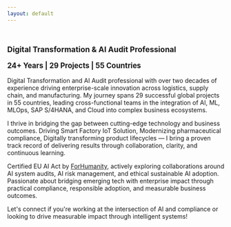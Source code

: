 ```yaml
---
layout: default
---
```


<div style="display: flex; flex-wrap: wrap; align-items: center; justify-content: space-between; gap: 2rem; margin-top: 2rem;">

<div style="flex: 2; min-width: 350px; max-width: 800px">

<!--
<h1><strong>William</strong> Hartono</h1> 
-->
  
<p style="font-size: 1.1rem; margin-bottom: 0.2rem;">
    <strong>Digital Transformation & AI Audit Professional</strong>
</p>

<p style="font-size: 1.05rem; margin-bottom: 1rem;">
    <strong>24+ Years | 29 Projects | 55 Countries</strong>
</p>
  
<!--  
<p><strong>Digital Transformation & AI Audit Professional</strong></p>
<p><strong>24+ Years | 29 Projects | 55 Countries</strong></p>
-->
<!--
<p>
  <a href="/cv" style="display: inline-block; margin: 1rem 0; padding: 0.6rem 1.2rem; background-color: #007acc; color: white; text-decoration: none; border-radius: 5px; font-weight: bold;">
    View Experience
  </a>
</p>
-->


<p>
Digital Transformation and AI Audit professional with over two decades of experience driving enterprise-scale innovation across logistics, supply chain, and manufacturing. 
My journey spans 29 successful global projects in 55 countries, leading cross-functional teams in the integration of AI, ML, MLOps, SAP S/4HANA, and Cloud into complex business ecosystems.
</p>


<p>
I thrive in bridging the gap between cutting-edge technology and business outcomes. Driving Smart Factory IoT Solution, Modernizing pharmaceutical compliance, Digitally transforming product lifecycles — I bring a proven track record of delivering results through collaboration, clarity, and continuous learning.
</p>


<p>
Certified EU AI Act by <a href="https://forhumanity.center/" target="_blank">ForHumanity</a>, actively exploring collaborations around AI system audits, AI risk management, and ethical sustainable AI adoption. Passionate about bridging emerging tech with enterprise impact through practical compliance, responsible adoption, and measurable business outcomes.
</p>


<p>
Let's connect if you're working at the intersection of AI and compliance or looking to drive measurable impact through intelligent systems!
</p>

</div>

<!--
<div style="flex-shrink: 0; text-align: center;">
  <img src="/assets/img/profile.jpg" alt="William Hartono" style="border-radius: 50%; width: 200px; height: 200px;">
  <div style="margin-top: 0.8rem;">📍 Singapore </div>
</div>

</div>
-->
